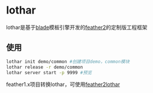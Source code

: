 # lothar

lothar是基于[blade](http://www.golaravel.com/laravel/docs/5.1/blade/)模板引擎开发的[feather2](https://github.com/feather-team/feather2)的定制版工程框架

## 使用

```sh
lothar init demo/common #创建项目demo，common模块
lothar release -r demo/common
lothar server start -p 9999 #预览
```

feather1.x项目转换lothar，可使用[feather2lothar](https://github.com/jsyczhanghao/feather2lothar)
